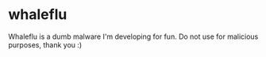 # whaleflu
Whaleflu is a dumb malware I'm developing for fun. Do not use for malicious purposes, thank you :)
